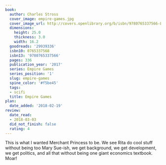 ```yaml
---
book:
  author: Charles Stross
  cover_image: empire-games.jpg
  cover_image_url: http://covers.openlibrary.org/b/isbn/9780765337566-L.jpg
  dimensions:
    height: 25.0
    thickness: 3.0
    width: 16.2
  goodreads: '29939336'
  isbn10: 0765337568
  isbn13: '9780765337566'
  pages: 336
  publication_year: '2017'
  series: Empire Games
  series_position: '1'
  slug: empire-games
  spine_color: '#f5be45'
  tags:
  - scifi
  title: Empire Games
plan:
  date_added: '2018-02-19'
review:
  date_read:
  - 2018-03-03
  did_not_finish: false
  rating: 4
---
```


This is what I wanted Merchant Princess to be. We see Rita do cool stuff without being too Mary Sue-ish, we get background, we get development, we get politics, and all that without being one giant economics textbook. Moar!
